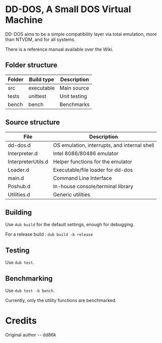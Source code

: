 # DD-DOS, A Small DOS Virtual Machine

DD-DOS aims to be a simple compatibility layer via total emulation, more than NTVDM, and for all systems.

There is a reference manual available over the Wiki.

## Folder structure

| Folder | Build type | Description |
|---|---|---|
| src | executable | Main source |
| tests | unittest | Unit testing |
| bench | bench | Benchmarks |

## Source structure

| File | Description |
|---|---|
| dd-dos.d | OS emulation, interrupts, and internal shell |
| Interpreter.d | Intel 8086/80486 emulator |
| InterpreterUtils.d | Helper functions for the emulator |
| Loader.d | Executable/file loader for dd-dos |
| main.d | Command Line Interface |
| Poshub.d | In-house console/terminal library |
| Utilities.d | Generic utilities |

## Building

Use `dub build` for the default settings, enough for debugging.

For a release build : `dub build -b release`

## Testing

Use `dub test`.

## Benchmarking

Use `dub test -b bench`.

Currently, only the utility functions are benchmarked.

# Credits

Original author -- dd86k